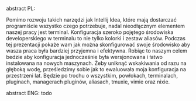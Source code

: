 abstract PL:

Pomimo rozwoju takich narzędzi jak Intellij Idea, które mają dostarczać programiście wszystko czego potrzebuje, 
nadal nieodłącznym elementem naszej pracy jest terminal. Konfiguracja szeroko pojętego środowiska developerskiego w terminalu to nie tylko kolorki i zestaw aliasów. 
Podczas tej prezentacji pokaże wam jak można skonfigurować swoje środowisko aby wasza praca była bardziej przyjemna i efektywna.
Robiąc to naszym celem bedzie aby konfiguracja jednocześnie była wersjonowana i łatwo instalowana na nowych maszynach. 
Żeby uniknąć wskakiwania od razu na głęboką wodę, prześledzimy sobie jak to ewaluowała moja konfiguracja na przestrzeni lat. 
Będzie po trochu o wszystkim, powłokach, terminalach, pluginach, managerach pluginów, aliasach, tmuxie, vimie oraz nixie.
  
abstract ENG:
todo
